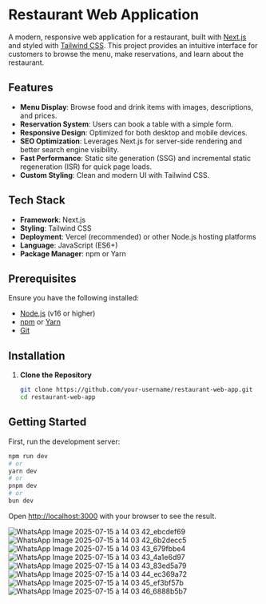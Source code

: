 # Restaurant Web Application

A modern, responsive web application for a restaurant, built with [Next.js](https://nextjs.org/) and styled with [Tailwind CSS](https://tailwindcss.com/). This project provides an intuitive interface for customers to browse the menu, make reservations, and learn about the restaurant.

## Features
- **Menu Display**: Browse food and drink items with images, descriptions, and prices.
- **Reservation System**: Users can book a table with a simple form.
- **Responsive Design**: Optimized for both desktop and mobile devices.
- **SEO Optimization**: Leverages Next.js for server-side rendering and better search engine visibility.
- **Fast Performance**: Static site generation (SSG) and incremental static regeneration (ISR) for quick page loads.
- **Custom Styling**: Clean and modern UI with Tailwind CSS.

## Tech Stack
- **Framework**: Next.js
- **Styling**: Tailwind CSS
- **Deployment**: Vercel (recommended) or other Node.js hosting platforms
- **Language**: JavaScript (ES6+)
- **Package Manager**: npm or Yarn

## Prerequisites
Ensure you have the following installed:
- [Node.js](https://nodejs.org/) (v16 or higher)
- [npm](https://www.npmjs.com/) or [Yarn](https://yarnpkg.com/)
- [Git](https://git-scm.com/)

## Installation
1. **Clone the Repository**
   ```bash
   git clone https://github.com/your-username/restaurant-web-app.git
   cd restaurant-web-app
## Getting Started

First, run the development server:

```bash
npm run dev
# or
yarn dev
# or
pnpm dev
# or
bun dev
```

Open [http://localhost:3000](http://localhost:3000) with your browser to see the result.



![WhatsApp Image 2025-07-15 à 14 03 42_ebcdef69](https://github.com/user-attachments/assets/f27b021c-8876-455e-9863-ccfb8290ee6e)
![WhatsApp Image 2025-07-15 à 14 03 42_6b2decc5](https://github.com/user-attachments/assets/d7ac71fd-6c8c-4dfe-8964-b00383a2c843)
![WhatsApp Image 2025-07-15 à 14 03 43_679fbbe4](https://github.com/user-attachments/assets/38c4e058-d3d1-4fcd-a1ba-a534bed69017)
![WhatsApp Image 2025-07-15 à 14 03 43_4a1e6d97](https://github.com/user-attachments/assets/aaa815ce-48e3-4f85-a1de-b45759b67f9b)
![WhatsApp Image 2025-07-15 à 14 03 43_83ed5a79](https://github.com/user-attachments/assets/67e2b0e0-5236-47e2-ac5a-ef4268a94cc0)
![WhatsApp Image 2025-07-15 à 14 03 44_ec369a72](https://github.com/user-attachments/assets/0127d85d-5af0-49cf-afbd-3d06766928d3)
![WhatsApp Image 2025-07-15 à 14 03 45_ef3bf57b](https://github.com/user-attachments/assets/63cab2e2-64d1-435f-b9ec-9b15a06c4d9e)
![WhatsApp Image 2025-07-15 à 14 03 46_6888b5b7](https://github.com/user-attachments/assets/0c1d1487-cb01-445a-ae77-0f6ff362e2df)








